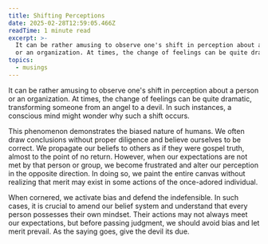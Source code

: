 ```yaml
---
title: Shifting Perceptions
date: 2025-02-28T12:59:05.466Z
readTime: 1 minute read
excerpt: >-
  It can be rather amusing to observe one's shift in perception about a person
  or an organization. At times, the change of feelings can be quite dramati...
topics:
  - musings
---
```

It can be rather amusing to observe one's shift in perception about a person or an organization. At times, the change of feelings can be quite dramatic, transforming someone from an angel to a devil. In such instances, a conscious mind might wonder why such a shift occurs.
 
 This phenomenon demonstrates the biased nature of humans. We often draw conclusions without proper diligence and believe ourselves to be correct. We propagate our beliefs to others as if they were gospel truth, almost to the point of no return. However, when our expectations are not met by that person or group, we become frustrated and alter our perception in the opposite direction. In doing so, we paint the entire canvas without realizing that merit may exist in some actions of the once-adored individual.
 
 When cornered, we activate bias and defend the indefensible. In such cases, it is crucial to amend our belief system and understand that every person possesses their own mindset. Their actions may not always meet our expectations, but before passing judgment, we should avoid bias and let merit prevail. As the saying goes, give the devil its due.
